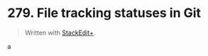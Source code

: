 # 279. File tracking statuses in Git


> Written with [StackEdit+](https://stackedit.net/).


a
<!--stackedit_data:
eyJoaXN0b3J5IjpbLTExMjExNDE2MThdfQ==
-->